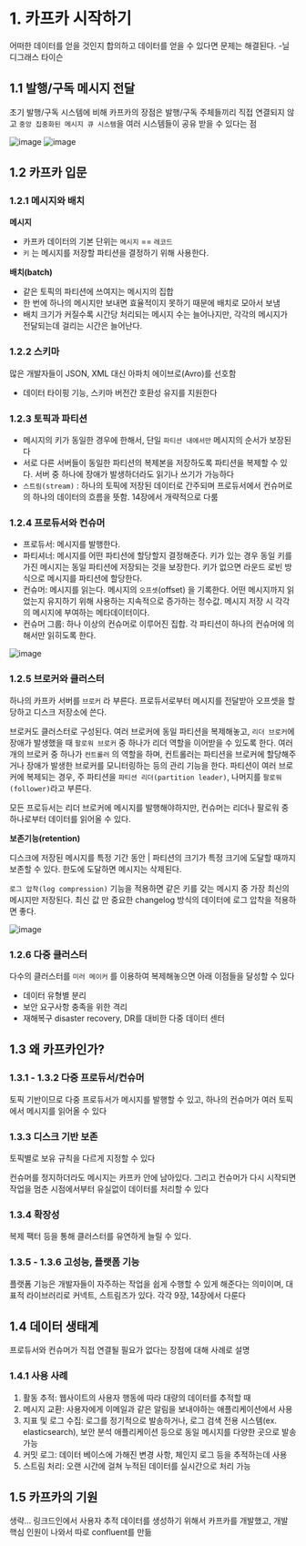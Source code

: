 # 1. 카프카 시작하기

어떠한 데이터를 얻을 것인지 합의하고 데이터를 얻을 수 있다면 문제는 해결된다. -닐 디그래스 타이슨

## 1.1 발행/구독 메시지 전달

초기 발행/구독 시스템에 비해 카프카의 장점은 발행/구독 주체들끼리 직접 연결되지 않고 `중앙 집중화된 메시지 큐 시스템`을 여러 시스템들이 공유 받을 수 있다는 점

![image](https://github.com/room-of-coding/backend-deep-dive/assets/61934302/8e02a1ee-1e75-4eba-a76c-b912d8981019)
![image](https://github.com/room-of-coding/backend-deep-dive/assets/61934302/b2ef3854-ab19-4dcf-9d19-c67c378c7d38)


## 1.2 카프카 입문

### 1.2.1 메시지와 배치

**메시지**

- 카프카 데이터의 기본 단위는 `메시지` == `레코드`
- `키` 는 메시지를 저장할 파티션을 결정하기 위해 사용한다.

**배치(batch)**

- 같은 토픽의 파티션에 쓰여지는 메시지의 집합
- 한 번에 하나의 메시지만 보내면 효율적이지 못하기 때문에 배치로 모아서 보냄
- 배치 크기가 커질수록 시간당 처리되는 메시지 수는 늘어나지만, 각각의 메시지가 전달되는데 걸리는 시간은 늘어난다.

### 1.2.2 스키마

많은 개발자들이 JSON, XML 대신 아파치 에이브로(Avro)를 선호함

- 데이터 타이핑 기능, 스키마 버전간 호환성 유지를 지원한다

### 1.2.3 토픽과 파티션

- 메시지의 키가 동일한 경우에 한해서, 단일 `파티션 내에서만` 메시지의 순서가 보장된다
- 서로 다른 서버들이 동일한 파티션의 복제본을 저장하도록 파티션을 복제할 수 있다. 서버 중 하나에 장애가 발생하더라도 읽기나 쓰기가 가능하다
- `스트림(stream)` :  하나의 토픽에 저장된 데이터로 간주되며 프로듀서에서 컨슈머로의 하나의 데이터의 흐름을 뜻함. 14장에서 개략적으로 다룸

### 1.2.4 프로듀서와 컨슈머

- 프로듀서: 메시지를 발행한다.
- 파티셔너: 메시지를 어떤 파티션에 할당할지 결정해준다. 키가 있는 경우 동일 키를 가진 메시지는 동일 파티션에 저장되는 것을 보장한다. 키가 없으면 라운드 로빈 방식으로 메시지를 파티션에 할당한다.
- 컨슈머: 메시지를 읽는다. 메시지의 `오프셋`(offset) 을 기록한다. 어떤 메시지까지 읽었는지 유지하기 위해 사용하는 지속적으로 증가하는 정수값. 메시지 저장 시 각각의 메시지에 부여하는 메타데이터이다.
- 컨슈머 그룹: 하나 이상의 컨슈머로 이루어진 집합. 각 파티션이 하나의 컨슈머에 의해서만 읽히도록 한다.

![image](https://github.com/room-of-coding/backend-deep-dive/assets/61934302/ae3f814c-a975-4d29-bc6d-dfbfa05613d1)


### 1.2.5 브로커와 클러스터

하나의 카프카 서버를 `브로커` 라 부른다. 프로듀서로부터 메시지를 전달받아 오프셋을 할당하고 디스크 저장소에 쓴다.

브로커도 클러스터로 구성된다. 여러 브로커에 동일 파티션을 복제해놓고, `리더 브로커`에 장애가 발생했을 때 `팔로워 브로커` 중 하나가 리더 역할을 이어받을 수 있도록 한다. 여러 개의 브로커 중 하나가 `컨트롤러` 의 역할을 하며, 컨트롤러는 파티션을 브로커에 할당해주거나 장애가 발생한 브로커를 모니터링하는 등의 관리 기능을 한다. 파티션이 여러 브로커에 복제되는 경우, 주 파티션을 `파티션 리더(partition leader)`, 나머지를 `팔로워(follower)`라고 부른다.

모든 프로듀서는 리더 브로커에 메시지를 발행해야하지만, 컨슈머는 리더나 팔로워 중 하나로부터 데이터를 읽어올 수 있다.

**보존기능(retention)**

디스크에 저장된 메시지를 특정 기간 동안 | 파티션의 크기가 특정 크기에 도달할 때까지 보존할 수 있다. 한도에 도달하면 메시지는 삭제된다.

`로그 압착(log compression)` 기능을 적용하면 같은 키를 갖는 메시지 중 가장 최신의 메시지만 저장된다. 최신 값 만 중요한 changelog 방식의 데이터에 로그 압착을 적용하면 좋다.

![image](https://github.com/room-of-coding/backend-deep-dive/assets/61934302/fbcbe0db-92de-4fcb-99ca-7fe374f3a4cb)


### 1.2.6 다중 클러스터

다수의 클러스터를 `미러 메이커` 를 이용하여 복제해놓으면 아래 이점들을 달성할 수 있다

- 데이터 유형별 분리
- 보안 요구사항 충족을 위한 격리
- 재해복구 disaster recovery, DR를 대비한 다중 데이터 센터

## 1.3 왜 카프카인가?

### 1.3.1 - 1.3.2 다중 프로듀서/컨슈머

토픽 기반이므로 다중 프로듀서가 메시지를 발행할 수 있고, 하나의 컨슈머가 여러 토픽에서 메시지를 읽어올 수 있다

### 1.3.3 디스크 기반 보존

토픽별로 보유 규칙을 다르게 지정할 수 있다

컨슈머를 정지하더라도 메시지는 카프카 안에 남아있다. 그리고 컨슈머가 다시 시작되면 작업을 멈춘 시점에서부터 유실없이 데이터를 처리할 수 있다

### 1.3.4 확장성

복제 팩터 등을 통해 클러스터를 유연하게 늘릴 수 있다.

### 1.3.5 - 1.3.6 고성능, 플랫폼 기능

플랫폼 기능은 개발자들이 자주하는 작업을 쉽게 수행할 수 있게 해준다는 의미이며, 대표적 라이브러리로 커넥트, 스트림즈가 있다. 각각 9장, 14장에서 다룬다

## 1.4 데이터 생태계

프로듀서와 컨슈머가 직접 연결될 필요가 없다는 장점에 대해 사례로 설명

### 1.4.1 사용 사례

1. 활동 추적: 웹사이트의 사용자 행동에 따라 대량의 데이터를 추적할 때
2. 메시지 교환: 사용자에게 이메일과 같은 알림을 보내야하는 애플리케이션에서 사용
3. 지표 및 로그 수집: 로그를 정기적으로 발송하거나, 로그 검색 전용 시스템(ex. elasticsearch), 보안 분석 애플리케이션 등으로 동일 메시지를 다양한 곳으로 발송가능
4. 커밋 로그: 데이터 베이스에 가해진 변경 사항, 체인지 로그 등을 추적하는데 사용
5. 스트림 처리: 오랜 시간에 걸쳐 누적된 데이터를 실시간으로 처리 가능

## 1.5 카프카의 기원

생략… 링크드인에서 사용자 추적 데이터를 생성하기 위해서 카프카를 개발했고, 개발 핵심 인원이 나와서 따로 confluent를 만듦

